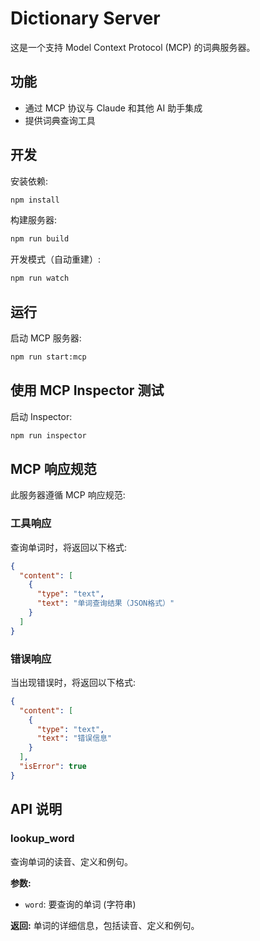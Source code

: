 # Dictionary Server

这是一个支持 Model Context Protocol (MCP) 的词典服务器。

## 功能

- 通过 MCP 协议与 Claude 和其他 AI 助手集成
- 提供词典查询工具

## 开发

安装依赖:

```bash
npm install
```

构建服务器:

```bash
npm run build
```

开发模式（自动重建）:

```bash
npm run watch
```

## 运行

启动 MCP 服务器:

```bash
npm run start:mcp
```

## 使用 MCP Inspector 测试

启动 Inspector:

```bash
npm run inspector
```

## MCP 响应规范

此服务器遵循 MCP 响应规范:

### 工具响应

查询单词时，将返回以下格式:

```json
{
  "content": [
    {
      "type": "text",
      "text": "单词查询结果（JSON格式）"
    }
  ]
}
```

### 错误响应

当出现错误时，将返回以下格式:

```json
{
  "content": [
    {
      "type": "text",
      "text": "错误信息"
    }
  ],
  "isError": true
}
```

## API 说明

### lookup_word

查询单词的读音、定义和例句。

**参数:**

- `word`: 要查询的单词 (字符串)

**返回:**
单词的详细信息，包括读音、定义和例句。
